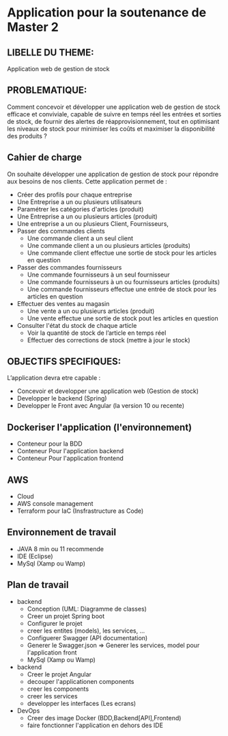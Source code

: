 # Application pour la soutenance de Master 2
## LIBELLE DU THEME:
Application web de gestion de stock
## PROBLEMATIQUE:
Comment concevoir et développer une application web de gestion de stock efficace et conviviale, capable de suivre en temps réel les entrées et sorties de stock, de fournir des alertes de réapprovisionnement, tout en optimisant les niveaux de stock pour minimiser les coûts et maximiser la disponibilité des produits ?
## Cahier de charge
On souhaite développer une application de gestion de stock pour répondre aux besoins de nos clients. Cette application permet de :
- Créer des profils pour chaque entreprise
- Une Entreprise a un ou plusieurs utilisateurs
- Paramétrer les catégories d'articles (produit)
- Une Entreprise a un ou plusieurs articles (produit)
- Une entreprise a un ou plusieurs Client, Fournisseurs,
- Passer des commandes clients
    - Une commande client a un seul client
    - Une commande client a un ou plusieurs articles (produits)
    - Une commande client effectue une sortie de stock pour les articles en question
- Passer des commandes fournisseurs
    - Une commande fournisseurs à un seul fournisseur
    - Une commande fournisseurs à un ou fournisseurs articles (produits)
    - Une commande fournisseurs effectue une entrée de stock pour les articles en question
- Effectuer des ventes au magasin
    - Une vente a un ou plusieurs articles (produit)
    - Une vente effectue une sortie de stock pout les articles en question
- Consulter l'état du stock de chaque article
    - Voir la quantité de stock de l’article en temps réel
    - Effectuer des corrections de stock (mettre à jour le stock)
## OBJECTIFS SPECIFIQUES:
L’application devra etre capable :
- Concevoir et developper une application web (Gestion de stock)
- Developper le backend (Spring)
- Developper le Front avec Angular (la version 10 ou recente)
## Dockeriser l'application (l'environnement)
- Conteneur pour la BDD
- Conteneur Pour l'application backend
- Conteneur Pour l'application frontend
## AWS
- Cloud
- AWS console management
- Terraform pour IaC (Insfrastructure as Code)
## Environnement de travail
- JAVA 8 min ou 11 recommende
- IDE (Eclipse)
- MySql (Xamp ou Wamp)
## Plan de travail
- backend
  - Conception (UML: Diagramme de classes)
  - Creer un projet Spring boot
  - Configurer le projet
  - creer les entites (models), les services, ...
  - Configuerer Swagger (API documentation)
  - Generer le Swagger.json => Generer les services, model pour l'application front
  - MySql (Xamp ou Wamp)
- backend
  - Creer le projet Angular
  - decouper l'applicationen components
  - creer les components
  - creer les services
  - developper les interfaces (Les ecrans)
- DevOps
  - Creer des image Docker (BDD,Backend[API],Frontend)
  - faire fonctionner l'application en dehors des IDE
